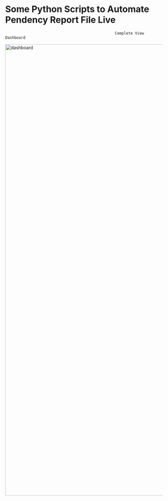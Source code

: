 # Some Python Scripts to Automate Pendency Report File Live

                                                     Complete View Dashboard
<img width="1440" alt="dashboard" src="https://github.com/mrrobot620/pendency_automation/assets/89240367/7a736705-3c1e-4263-b5ec-0c7a3a19c485">
